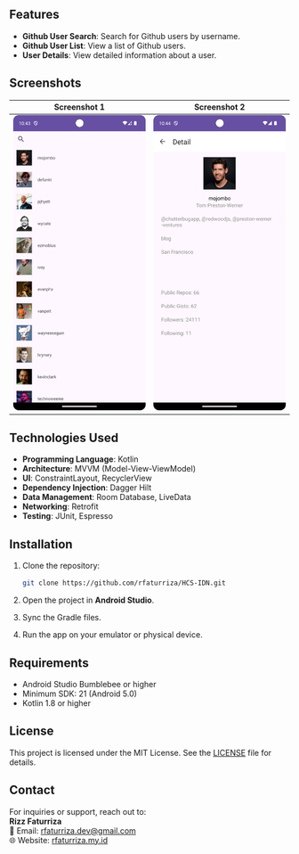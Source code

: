 ## Features

- **Github User Search**: Search for Github users by username.
- **Github User List**: View a list of Github users.
- **User Details**: View detailed information about a user.

## Screenshots

| Screenshot 1 | Screenshot 2 |
|--------------|--------------|
| ![Screenshot 1](docs/ss/1.png) | ![Screenshot 2](docs/ss/2.png) |

## Technologies Used

- **Programming Language**: Kotlin
- **Architecture**: MVVM (Model-View-ViewModel)
- **UI**: ConstraintLayout, RecyclerView
- **Dependency Injection**: Dagger Hilt
- **Data Management**: Room Database, LiveData
- **Networking**: Retrofit
- **Testing**: JUnit, Espresso

## Installation

1. Clone the repository:
   ```bash
   git clone https://github.com/rfaturriza/HCS-IDN.git
   ```

2. Open the project in **Android Studio**.

3. Sync the Gradle files.

4. Run the app on your emulator or physical device.

## Requirements

- Android Studio Bumblebee or higher
- Minimum SDK: 21 (Android 5.0)
- Kotlin 1.8 or higher

## License

This project is licensed under the MIT License. See the [LICENSE](LICENSE) file for details.

## Contact

For inquiries or support, reach out to:  
**Rizz Faturriza**  
📧 Email: [rfaturriza.dev@gmail.com](mailto:rfaturriza.dev@gmail.com)  
🌐 Website: [rfaturriza.my.id](http://rfaturriza.my.id)